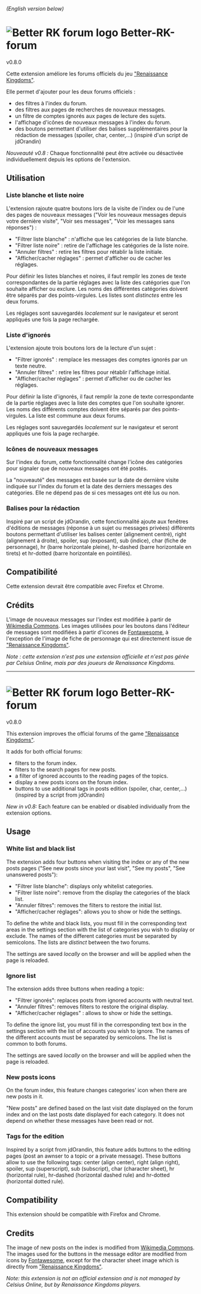 *(English version below)*

# ![Better RK forum logo](https://i14.servimg.com/u/f14/11/97/33/52/icon4810.png) Better-RK-forum 
v0.8.0

Cette extension améliore les forums officiels du jeu ["Renaissance Kingdoms"](https://www.renaissancekingdoms.com).

Elle permet d'ajouter pour les deux forums officiels :

* des filtres à l'index du forum.
* des filtres aux pages de recherches de nouveaux messages.
* un filtre de comptes ignorés aux pages de lecture des sujets.
* l'affichage d'icônes de nouveaux messages à l'index du forum.
* des boutons permettant d'utiliser des balises supplémentaires pour la rédaction de messages (spoiler, char, center,...) (inspiré d'un script de jdOrandin)

*Nouveauté v0.8 :* Chaque fonctionnalité peut être activée ou désactivée individuellement depuis les options de l'extension.

## Utilisation

### Liste blanche et liste noire
L'extension rajoute quatre boutons lors de la visite de l'index ou de l'une des pages de nouveaux messages ("Voir les nouveaux messages depuis votre dernière visite", "Voir ses messages", "Voir les messages sans réponses") :

* "Filtrer liste blanche" : n'affiche que les catégories de la liste blanche.
* "Filtrer liste noire" : retire de l'affichage les catégories de la liste noire.
* "Annuler filtres" : retire les filtres pour rétablir la liste initiale. 
* "Afficher/cacher réglages" : permet d'afficher ou de cacher les réglages. 

Pour définir les listes blanches et noires, il faut remplir les zones de texte correspondantes de la partie réglages avec la liste des catégories que l'on souhaite afficher ou exclure. 
Les noms des différentes catégories doivent être séparés par des points-virgules. 
Les listes sont *distinctes* entre les deux forums.

Les réglages sont sauvegardés *localement* sur le navigateur et seront appliqués une fois la page rechargée. 

### Liste d'ignorés
L'extension ajoute trois boutons lors de la lecture d'un sujet :

* "Filtrer ignorés" : remplace les messages des comptes ignorés par un texte neutre.
* "Annuler filtres" : retire les filtres pour rétablir l'affichage initial. 
* "Afficher/cacher réglages" : permet d'afficher ou de cacher les réglages. 

Pour définir la liste d'ignorés, il faut remplir la zone de texte correspondante de la partie réglages avec la liste des comptes que l'on souhaite ignorer. 
Les noms des différents comptes doivent être séparés par des points-virgules. 
La liste est commune aux deux forums.

Les réglages sont sauvegardés *localement* sur le navigateur et seront appliqués une fois la page rechargée. 

### Icônes de nouveaux messages
Sur l'index du forum, cette fonctionnalité change l'icône des catégories pour signaler que de nouveaux messages ont été postés.

La "nouveauté" des messages est basée sur la date de dernière visite indiquée sur l'index du forum et la date des derniers messages des catégories. 
Elle ne dépend pas de si ces messages ont été lus ou non.

### Balises pour la rédaction
Inspiré par un script de jdOrandin, cette fonctionnalité ajoute aux fenêtres d'éditions de messages (réponse à un sujet ou messages privées) différents boutons permettant d'utiliser les balises center (alignement centré), right (alignement à droite), spoiler, sup (exposant), sub (indice), char (fiche de personnage), hr (barre horizontale pleine), hr-dashed (barre horizontale en tirets) et hr-dotted (barre horizontale en pointillés).

## Compatibilité
Cette extension devrait être compatible avec Firefox et Chrome.

## Crédits
L'image de nouveaux messages sur l'index est modifiée à partir de [Wikimedia Commons](https://commons.wikimedia.org/wiki/File:Ar_Icon_Article.svg).
Les images utilisées pour les boutons dans l'éditeur de messages sont modifiées à partir d'icones de [Fontawesome](https://fontawesome.com/license/free), à l'exception de l'image de fiche de personnage qui est directement issue de ["Renaissance Kingdoms"](https://www.renaissancekingdoms.com).

*Note : cette extension n'est pas une extension officielle et n'est pas gérée par Celsius Online, mais par des joueurs de Renaissance Kingdoms.*

---
# ![Better RK forum logo](https://i14.servimg.com/u/f14/11/97/33/52/icon4810.png) Better-RK-forum
v0.8.0

This extension improves the official forums of the game ["Renaissance Kingdoms"](https://www.renaissancekingdoms.com).

It adds for both official forums:

* filters to the forum index.
* filters to the search pages for new posts.
* a filter of ignored accounts to the reading pages of the topics.
* display a new posts icons on the forum index.
* buttons to use additional tags in posts edition (spoiler, char, center,...) (inspired by a script from jdOrandin)

*New in v0.8:* Each feature can be enabled or disabled individually from the extension options.

## Usage

### White list and black list
The extension adds four buttons when visiting the index or any of the new posts pages ("See new posts since your last visit", "See my posts", "See unanswered posts"):

* "Filtrer liste blanche": displays only whitelist categories.
* "Filtrer liste noire": remove from the display the categories of the black list.
* "Annuler filtres": removes the filters to restore the initial list. 
* "Afficher/cacher réglages": allows you to show or hide the settings. 

To define the white and black lists, you must fill in the corresponding text areas in the settings section with the list of categories you wish to display or exclude. 
The names of the different categories must be separated by semicolons. 
The lists are *distinct* between the two forums.

The settings are saved *locally* on the browser and will be applied when the page is reloaded. 

### Ignore list
The extension adds three buttons when reading a topic:

* "Filtrer ignorés": replaces posts from ignored accounts with neutral text.
* "Annuler filtres": removes filters to restore the original display. 
* "Afficher/cacher réglages" : allows to show or hide the settings. 

To define the ignore list, you must fill in the corresponding text box in the settings section with the list of accounts you wish to ignore. 
The names of the different accounts must be separated by semicolons. 
The list is common to both forums.

The settings are saved *locally* on the browser and will be applied when the page is reloaded. 

### New posts icons
On the forum index, this feature changes categories' icon when there are new posts in it.

"New posts" are defined based on the last visit date displayed on the forum index and on the last posts date displayed for each category. 
It does not depend on whether these messages have been read or not.

### Tags for the edition
Inspired by a script from jdOrandin, this feature adds buttons to the editing pages (post an awnser to a topic or a private message). 
These buttons allow to use the following tags: center (align center), right (align right), spoiler, sup (superscript), sub (subscript), char (character sheet), hr (horizontal rule), hr-dashed (horizontal dashed rule) and hr-dotted (horizontal dotted rule).

## Compatibility
This extension should be compatible with Firefox and Chrome.

## Credits
The image of new posts on the index is modified from [Wikimedia Commons](https://commons.wikimedia.org/wiki/File:Ar_Icon_Article.svg).
The images used for the buttons in the message editor are modified from icons by [Fontawesome](https://fontawesome.com/license/free), except for the character sheet image which is directly from ["Renaissance Kingdoms"](https://www.renaissancekingdoms.com).


*Note: this extension is not an official extension and is not managed by Celsius Online, but by Renaissance Kingdoms players.*
